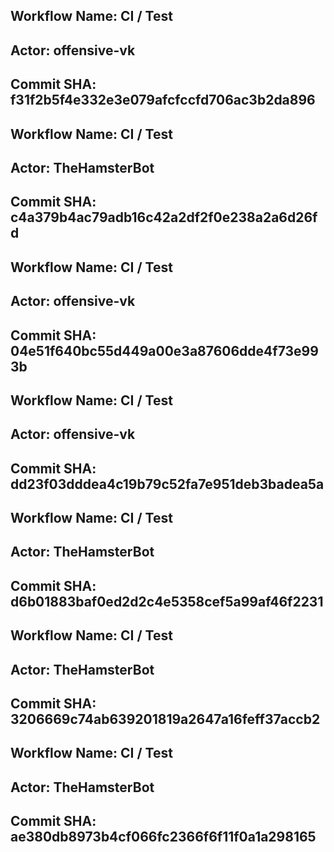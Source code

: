 
## Workflow Name: CI / Test 
## Actor: offensive-vk 
## Commit SHA: f31f2b5f4e332e3e079afcfccfd706ac3b2da896 

## Workflow Name: CI / Test 
## Actor: TheHamsterBot 
## Commit SHA: c4a379b4ac79adb16c42a2df2f0e238a2a6d26fd 

## Workflow Name: CI / Test 
## Actor: offensive-vk 
## Commit SHA: 04e51f640bc55d449a00e3a87606dde4f73e993b 

## Workflow Name: CI / Test 
## Actor: offensive-vk 
## Commit SHA: dd23f03dddea4c19b79c52fa7e951deb3badea5a 

## Workflow Name: CI / Test 
## Actor: TheHamsterBot 
## Commit SHA: d6b01883baf0ed2d2c4e5358cef5a99af46f2231 

## Workflow Name: CI / Test 
## Actor: TheHamsterBot 
## Commit SHA: 3206669c74ab639201819a2647a16feff37accb2 

## Workflow Name: CI / Test 
## Actor: TheHamsterBot 
## Commit SHA: ae380db8973b4cf066fc2366f6f11f0a1a298165 
